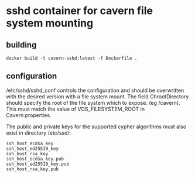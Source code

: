 # sshd container for cavern file system mounting

## building

```
docker build -t cavern-sshd:latest -f Dockerfile .
```

## configuration

/etc/sshd/sshd_conf controls the configuration and should be overwritten with the desired version with a file system mount.  The field ChrootDirectory should specify the root of the file system which to expose.  (eg /cavern).  This must match the value of VOS_FILESYSTEM_ROOT in Cavern.properties.

The public and private keys for the supported cypher algorithms must also exist in directory /etc/ssd/:

```
ssh_host_ecdsa_key
ssh_host_ed25519_key
ssh_host_rsa_key
ssh_host_ecdsa_key.pub
ssh_host_ed25519_key.pub
ssh_host_rsa_key.pub
```
